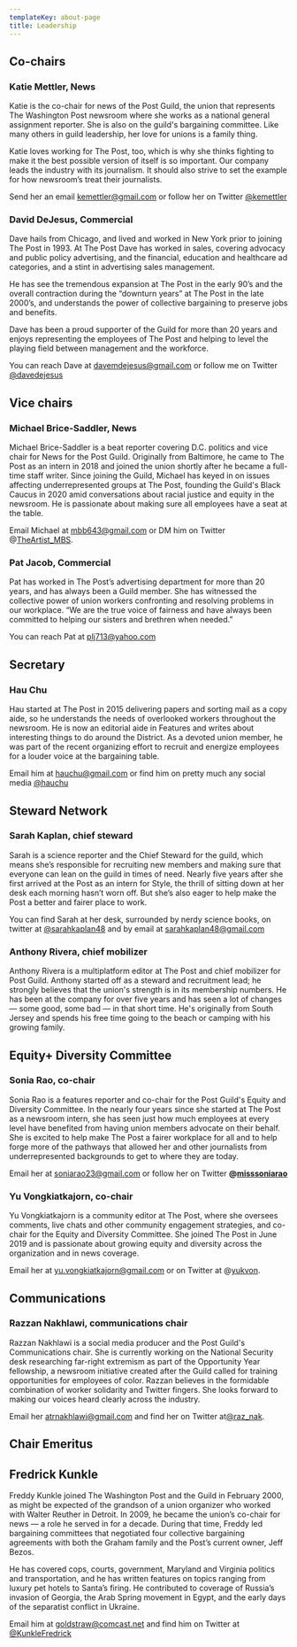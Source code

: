```yaml
---
templateKey: about-page
title: Leadership
---
```

## Co-chairs

### Katie Mettler, News

Katie is the co-chair for news of the Post Guild, the union that represents The Washington Post newsroom where she works as a national general assignment reporter. She is also on the guild's bargaining committee. Like many others in guild leadership, her love for unions is a family thing.

Katie loves working for The Post, too, which is why she thinks fighting to make it the best possible version of itself is so important. Our company leads the industry with its journalism. It should also strive to set the example for how newsroom’s treat their journalists.

Send her an email [kemettler@gmail.com](mailto:kemettler@gmail.com) or follow her on Twitter [@kemettler](https://twitter.com/@kemettler)

### David DeJesus, Commercial

Dave hails from Chicago, and lived and worked in New York prior to joining The Post in 1993. At The Post Dave has worked in sales, covering advocacy and public policy advertising, and the financial, education and healthcare ad categories, and a stint in advertising sales management.

He has see the tremendous expansion at The Post in the early 90’s and the overall contraction during the “downturn years” at The Post in the late 2000’s, and understands the power of collective bargaining to preserve jobs and benefits.

Dave has been a proud supporter of the Guild for more than 20 years and enjoys representing the employees of The Post and helping to level the playing field between management and the workforce.

You can reach Dave at [davemdejesus@gmail.com](mailto:davemdejesus@gmail.com) or follow me on Twitter [@davedejesus](https://twitter.com/@davedejesus)

## Vice chairs

### Michael Brice-Saddler, News

Michael Brice-Saddler is a beat reporter covering D.C. politics and vice chair for News for the Post Guild. Originally from Baltimore, he came to The Post as an intern in 2018 and joined the union shortly after he became a full-time staff writer. Since joining the Guild, Michael has keyed in on issues affecting underrepresented groups at The Post, founding the Guild's Black Caucus in 2020 amid conversations about racial justice and equity in the newsroom. He is passionate about making sure all employees have a seat at the table.

Email Michael at mbb643@gmail.com or DM him on Twitter @[TheArtist_MBS](https://twitter.com/TheArtist_MBS).

### Pat Jacob, Commercial

Pat has worked in The Post’s advertising department for more than 20 years, and has always been a Guild member. She has witnessed the collective power of union workers confronting and resolving problems in our workplace. “We are the true voice of fairness and have always been committed to helping our sisters and brethren when needed.”

You can reach Pat at [plj713@yahoo.com](mailto:plj713@yahoo.com)

## Secretary

### Hau Chu

Hau started at The Post in 2015 delivering papers and sorting mail as a copy aide, so he understands the needs of overlooked workers throughout the newsroom. He is now an editorial aide in Features and writes about interesting things to do around the District. As a devoted union member, he was part of the recent organizing effort to recruit and energize employees for a louder voice at the bargaining table.

Email him at [hauchu@gmail.com](mailto:hauchu@gmail.com) or find him on pretty much any social media [@hauchu](https://twitter.com/hauchu)

## Steward Network

### Sarah Kaplan, chief steward

Sarah is a science reporter and the Chief Steward for the guild, which means she’s responsible for recruiting new members and making sure that everyone can lean on the guild in times of need. Nearly five years after she first arrived at the Post as an intern for Style, the thrill of sitting down at her desk each morning hasn’t worn off. But she’s also eager to help make the Post a better and fairer place to work.

You can find Sarah at her desk, surrounded by nerdy science books, on twitter at [@sarahkaplan48](https://twitter.com/sarahkaplan48) and by email at [sarahkaplan48@gmail.com](mailto:sarahkaplan48@gmail.com)

### Anthony Rivera, chief mobilizer

Anthony Rivera is a multiplatform editor at The Post and chief mobilizer for Post Guild. Anthony started off as a steward and recruitment lead; he strongly believes that the union's strength is in its membership numbers. He has been at the company for over five years and has seen a lot of changes — some good, some bad — in that short time. He's originally from South Jersey and spends his free time going to the beach or camping with his growing family.

## Equity+ Diversity Committee

### Sonia Rao, co-chair

Sonia Rao is a features reporter and co-chair for the Post Guild's Equity and Diversity Committee. In the nearly four years since she started at The Post as a newsroom intern, she has seen just how much employees at every level have benefited from having union members advocate on their behalf. She is excited to help make The Post a fairer workplace for all and to help forge more of the pathways that allowed her and other journalists from underrepresented backgrounds to get to where they are today. 

Email her at soniarao23@gmail.com or follow her on Twitter **@[misssoniarao](https://twitter.com/misssoniarao)**

### Yu Vongkiatkajorn, co-chair

Yu Vongkiatkajorn is a community editor at The Post, where she oversees comments, live chats and other community engagement strategies, and co-chair for the Equity and Diversity Committee. She joined The Post in June 2019 and is passionate about growing equity and diversity across the organization and in news coverage. 

Email her at yu.vongkiatkajorn@gmail.com or on Twitter at @[yukvon](https://twitter.com/yukvon).

## Communications

### Razzan Nakhlawi, communications chair

Razzan Nakhlawi is a social media producer and the Post Guild's Communications chair. She is currently working on the National Security desk researching far-right extremism as part of the Opportunity Year fellowship, a newsroom initiative created after the Guild called for training opportunities for employees of color. Razzan believes in the formidable combination of worker solidarity and Twitter fingers. She looks forward to making our voices heard clearly across the industry. 

Email her atrnakhlawi@gmail.com and find her on Twitter at[@raz_nak](https://twitter.com/raz_nak).

## Chair Emeritus

## Fredrick Kunkle

Freddy Kunkle joined The Washington Post and the Guild in February 2000, as might be expected of the grandson of a union organizer who worked with Walter Reuther in Detroit. In 2009, he became the union’s co-chair for news — a role he served in for a decade. During that time, Freddy led bargaining committees that negotiated four collective bargaining agreements with both the Graham family and the Post’s current owner, Jeff Bezos.

He has covered cops, courts, government, Maryland and Virginia politics and transportation, and he has written features on topics ranging from luxury pet hotels to Santa’s firing. He contributed to coverage of Russia’s invasion of Georgia, the Arab Spring movement in Egypt, and the early days of the separatist conflict in Ukraine.

Email him at [goldstraw@comcast.net](mailto:goldstraw@comcast.net) and find him on Twitter at [@KunkleFredrick](https://twitter.com/KunkleFredrick)